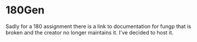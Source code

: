 # 180Gen
Sadly for a 180 assignment there is a link to documentation for fungp that is broken and the creator no longer maintains it.
I've decided to host it.
